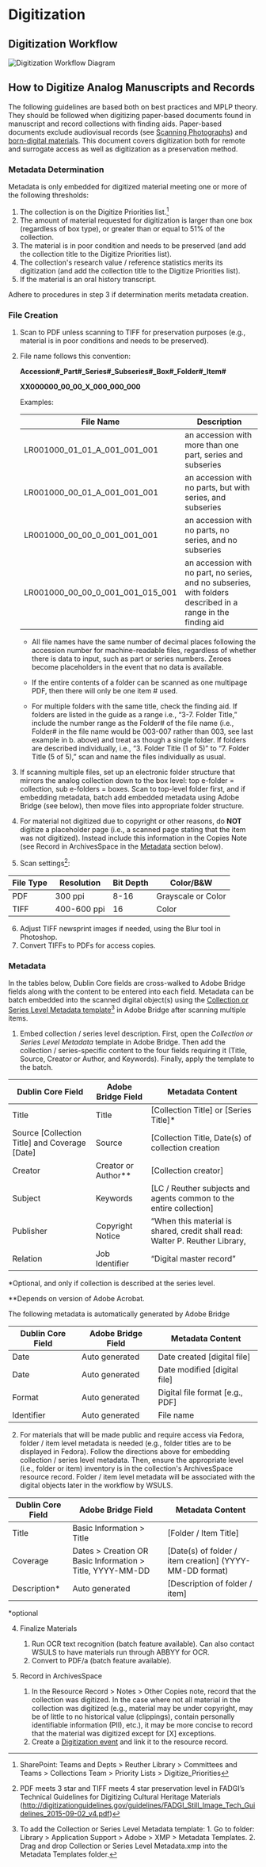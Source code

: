 # Digitization

## Digitization Workflow

![Digitization Workflow Diagram](img/digitization_workflow.png)

## How to Digitize Analog Manuscripts and Records
The following guidelines are based both on best practices and MPLP theory. They should be followed when digitizing paper-based documents found in manuscript and record collections with finding aids. Paper-based documents exclude audiovisual records (see [Scanning Photographs](https://waynestateprod.sharepoint.com/:b:/r/sites/Libraries/Reuther/Documents/Collections/Digitization/AV_PhotoScan.pdf)) and [born-digital materials](02_arrangement/02_02_special-formats.md#born-digital-materials). This document covers digitization both for remote and surrogate access as well as digitization as a preservation method.

### Metadata Determination
Metadata is only embedded for digitized material meeting one or more of the following thresholds:

1. The collection is on the Digitize Priorities list.[^1]
2. The amount of material requested for digitization is larger than one box (regardless of box type), or greater than or equal to 51% of the collection.
3. The material is in poor condition and needs to be preserved (and add the collection title to the Digitize Priorities list).
4. The collection's research value / reference statistics merits its digitization (and add the collection title to the Digitize Priorities list).
5. If the material is an oral history transcript.

Adhere to procedures in step 3 if determination merits metadata creation.

[^1]: 
    SharePoint: Teams and Depts > Reuther Library > Committees and Teams > Collections Team > Priority  Lists > Digitize_Priorities

### File Creation
1. Scan to PDF unless scanning to TIFF for preservation purposes (e.g., material is in poor conditions and needs to be preserved).
2. File name follows this convention:

    **Accession#_Part#_Series#_Subseries#_Box#_Folder#_Item#**

    **XX000000_00_00_X_000_000_000**

    Examples:

    | File Name | Description |
    | --- | --- |
    | LR001000_01_01_A_001_001_001 | an accession with more than one part, series and subseries |
    | LR001000_00_01_A_001_001_001 | an accession with no parts, but with series, and subseries |
    | LR001000_00_00_0_001_001_001 | an accession with no parts, no series, and no subseries |
    | LR001000_00_00_0_001_001_015_001 | an accession with no part, no series, and no subseries, with folders described in a range in the finding aid |

    - All file names have the same number of decimal places following the accession number for machine-readable files, regardless of whether there is data to input, such as part or series numbers. Zeroes become placeholders in the event that no data is available.

    - If the entire contents of a folder can be scanned as one multipage PDF, then there will only be one item # used.

    - For multiple folders with the same title, check the finding aid. If folders are listed in the guide as a range i.e., “3-7. Folder Title,” include the number range as the Folder# of the file name (i.e., Folder# in the file name would be 003-007 rather than 003, see last example in b. above) and treat as though a single folder. If folders are described individually, i.e., “3. Folder Title (1 of 5)” to “7. Folder Title (5 of 5),” scan and name the files individually as usual.

3.	If scanning multiple files, set up an electronic folder structure that mirrors the analog collection down to the box level: top e-folder = collection, sub e-folders = boxes. Scan to top-level folder first, and if embedding metadata, batch add embedded metadata using Adobe Bridge (see below), then move files into appropriate folder structure.
4.	For material not digitized due to copyright or other reasons, do **NOT** digitize a placeholder page (i.e., a scanned page stating that the item was not digitized). Instead include this information in the Copies Note (see Record in ArchivesSpace in the [Metadata](#metadata) section below).
5.	Scan settings[^2]:

| File Type | Resolution | Bit Depth | Color/B&W |
| --- | --- | --- | --- |
| PDF | 300 ppi | 8-16 | Grayscale or Color |
| TIFF | 400-600 ppi | 16 | Color |

[^2]: 
    PDF meets 3 star and TIFF meets 4 star preservation level in FADGI’s Technical Guidelines for Digitizing Cultural Heritage Materials (http://digitizationguidelines.gov/guidelines/FADGI_Still_Image_Tech_Guidelines_2015-09-02_v4.pdf)

6.	Adjust TIFF newsprint images if needed, using the Blur tool in Photoshop. 
7.	Convert TIFFs to PDFs for access copies.

### Metadata
In the tables below, Dublin Core fields are cross-walked to Adobe Bridge fields along with the content to be entered into each field. Metadata can be batch embedded into the scanned digital object(s) using the [Collection or Series Level Metadata template](https://waynestateprod.sharepoint.com/:u:/r/sites/Libraries/Reuther/Documents/Collections/Digitization/Collection%20or%20Series%20Level%20Metadata.xmp)[^3] in Adobe Bridge after scanning multiple items.

[^3]:
    To add the Collection or Series Level Metadata template: 1. Go to folder: Library > Application Support > Adobe > XMP > Metadata Templates. 2. Drag and drop Collection or Series Level Metadata.xmp into the Metadata Templates folder.

1.	Embed collection / series level description. First, open the *Collection or Series Level Metadata* template in Adobe Bridge. Then add the collection / series-specific content to the four fields requiring it (Title, Source, Creator or Author, and Keywords). Finally, apply the template to the batch.

| Dublin Core Field | Adobe Bridge Field | Metadata Content |
| --- | --- | --- |
| Title | Title | [Collection Title] or [Series Title]* |
| Source [Collection Title] and Coverage [Date] | Source | [Collection Title, Date(s) of collection creation  |(YYYY-MM-DD format]
| Creator | Creator or Author** | 	[Collection creator] |
| Subject | Keywords | [LC / Reuther subjects and agents common to the entire collection] |
| Publisher | Copyright Notice | “When this material is shared, credit shall read: Walter P. Reuther Library,  |Archives of Labor and Urban Affairs, Wayne State University”
| Relation | Job Identifier | “Digital master record” |

*Optional, and only if collection is described at the series level.

**Depends on version of Adobe Acrobat.

The following metadata is automatically generated by Adobe Bridge

| Dublin Core Field |Adobe Bridge Field |Metadata Content |
| --- | --- | --- |
| Date | Auto generated | Date created [digital file] |
| Date | Auto generated | Date modified [digital file] |
| Format | Auto generated | Digital file format [e.g., PDF] |
| Identifier | Auto generated | File name |

2.	For materials that will be made public and require access via Fedora, folder / item level metadata is needed (e.g., folder titles are to be displayed in Fedora). Follow the directions above for embedding collection / series level metadata. Then, ensure the appropriate level (i.e., folder or item) inventory is in the collection's ArchivesSpace resource record. Folder / item level metadata will be associated with the digital objects later in the workflow by WSULS.

| Dublin Core Field | Adobe Bridge Field | Metadata Content |
| --- | --- | --- |
| Title | Basic Information > Title | [Folder / Item Title] |
| Coverage | Dates  > Creation OR Basic Information > Title, YYYY-MM-DD | [Date(s) of folder / item creation] (YYYY-MM-DD format) | 
| Description* | Auto generated | [Description of folder / item] |

*optional

4.	Finalize Materials
    1. Run OCR text recognition (batch feature available). Can also contact WSULS to have materials run through ABBYY for OCR.
    2. Convert to PDF/a (batch feature available).

5.	Record in ArchivesSpace
    1. In the Resource Record > Notes > Other Copies note, record that the collection was digitized. In the case where not all material in the collection was digitized (e.g., material may be under copyright, may be of little to no historical value (clippings), contain personally identifiable information (PII), etc.), it may be more concise to record that the material was digitized except for [X] exceptions.
    2. Create a [Digitization event](02_arrangement/02_03_archivesspace.md#digitization) and link it to the resource record.
